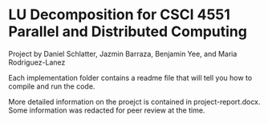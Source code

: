 # LU Decomposition for CSCI 4551 Parallel and Distributed Computing 

Project by Daniel Schlatter, Jazmin Barraza, Benjamin Yee, and Maria Rodriguez-Lanez

Each implementation folder contains a readme file that will tell you how to compile and run the code.

More detailed information on the proejct is contained in project-report.docx. Some information was redacted for peer review at the time.
